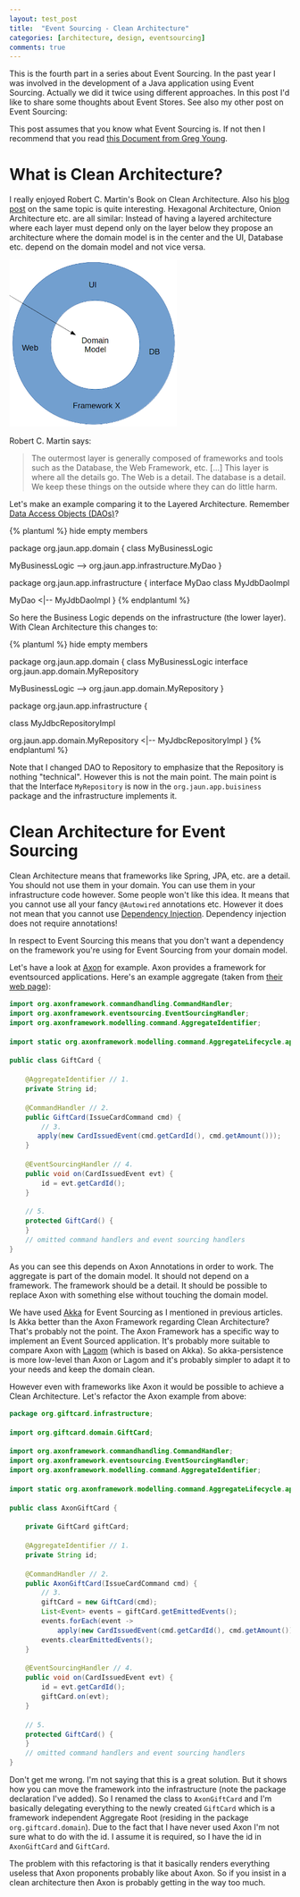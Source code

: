 ```yaml
---
layout: test_post
title:  "Event Sourcing - Clean Architecture"
categories: [architecture, design, eventsourcing]
comments: true
---
```


This is the fourth part in a series about Event Sourcing. In the past year I was involved in the development of a Java application using Event Sourcing. Actually we did it twice using different approaches. In this post I'd like to share some thoughts about Event Stores. See also my other post on Event Sourcing:

This post assumes that you know what Event Sourcing is. If not then I recommend that you read [this Document from Greg Young](https://cqrs.files.wordpress.com/2010/11/cqrs_documents.pdf).


# What is Clean Architecture?

I really enjoyed Robert C. Martin's Book on Clean Architecture. Also his [blog post](https://blog.cleancoder.com/uncle-bob/2012/08/13/the-clean-architecture.html) on the same topic is quite interesting. Hexagonal Architecture, Onion Architecture etc. are all similar: Instead of having a layered architecture where each layer must depend only on the layer below they propose an architecture where the domain model is in the center and the UI, Database etc. depend on the domain model and not vice versa.

![My helpful screenshot](/assets/clean_arch.png)

Robert C. Martin says:

> The outermost layer is generally composed of frameworks and tools such as the Database, the Web Framework, etc. [...] This layer is where all the details go. The Web is a detail. The database is a detail. We keep these things on the outside where they can do little harm.

Let's make an example comparing it to the Layered Architecture. Remember [Data Access Objects (DAOs)](https://en.wikipedia.org/wiki/Data_access_object)? 

{% plantuml %}
hide empty members

package org.jaun.app.domain {
  class MyBusinessLogic
  
  MyBusinessLogic --> org.jaun.app.infrastructure.MyDao
}

package org.jaun.app.infrastructure {
  interface MyDao
  class MyJdbDaoImpl
  
  MyDao <|-- MyJdbDaoImpl
}
{% endplantuml %}

So here the Business Logic depends on the infrastructure (the lower layer). With Clean Architecture this changes to:

{% plantuml %}
hide empty members

package org.jaun.app.domain {
  class MyBusinessLogic
  interface org.jaun.app.domain.MyRepository
  
  MyBusinessLogic --> org.jaun.app.domain.MyRepository
}

package org.jaun.app.infrastructure {
  
  class MyJdbcRepositoryImpl
  
  org.jaun.app.domain.MyRepository <|-- MyJdbcRepositoryImpl
}
{% endplantuml %}
  
Note that I changed DAO to Repository to emphasize that the Repository is nothing "technical". However this is not the main point. The main point is that the Interface `MyRepository` is now in the `org.jaun.app.buisiness` package and the infrastructure implements it.


# Clean Architecture for Event Sourcing

Clean Architecture means that frameworks like Spring, JPA, etc. are a detail. You should not use them in your domain. You can use them in your infrastructure code however. Some people won't like this idea. It means that you cannot use all your fancy `@Autowired` annotations etc. However it does not mean that you cannot use [Dependency Injection](https://en.wikipedia.org/wiki/Dependency_injection). Dependency injection does not require annotations!

In respect to Event Sourcing this means that you don't want a dependency on the framework you're using for Event Sourcing from your domain model.

Let's have a look at [Axon](https://axoniq.io/) for example. Axon provides a framework for eventsourced applications. Here's an example aggregate (taken from [their web page](https://docs.axoniq.io/reference-guide/implementing-domain-logic/command-handling/aggregate)): 


```java
import org.axonframework.commandhandling.CommandHandler;
import org.axonframework.eventsourcing.EventSourcingHandler;
import org.axonframework.modelling.command.AggregateIdentifier;

import static org.axonframework.modelling.command.AggregateLifecycle.apply;

public class GiftCard {

    @AggregateIdentifier // 1.
    private String id;

    @CommandHandler // 2.
    public GiftCard(IssueCardCommand cmd) {
        // 3.
       apply(new CardIssuedEvent(cmd.getCardId(), cmd.getAmount()));
    }

    @EventSourcingHandler // 4.
    public void on(CardIssuedEvent evt) {
        id = evt.getCardId();
    }

    // 5.
    protected GiftCard() {
    }
    // omitted command handlers and event sourcing handlers
}
```

As you can see this depends on Axon Annotations in order to work. The aggregate is part of the domain model. It should not depend on a framework. The framework should be a detail. It should be possible to replace Axon with something else without touching the domain model.

We have used [Akka](https://akka.io) for Event Sourcing as I mentioned in previous articles. Is Akka better than the Axon Framework regarding Clean Architecture? That's probably not the point. The Axon Framework has a specific way to implement an Event Sourced application. It's probably more suitable to compare Axon with [Lagom](https://www.lagomframework.com/) (which is based on Akka). So akka-persistence is more low-level than Axon or Lagom and it's probably simpler to adapt it to your needs and keep the domain clean.

However even with frameworks like Axon it would be possible to achieve a Clean Architecture. Let's refactor the Axon example from above:

```java
package org.giftcard.infrastructure;

import org.giftcard.domain.GiftCard;

import org.axonframework.commandhandling.CommandHandler;
import org.axonframework.eventsourcing.EventSourcingHandler;
import org.axonframework.modelling.command.AggregateIdentifier;

import static org.axonframework.modelling.command.AggregateLifecycle.apply;

public class AxonGiftCard {

    private GiftCard giftCard;

    @AggregateIdentifier // 1.
    private String id;

    @CommandHandler // 2.
    public AxonGiftCard(IssueCardCommand cmd) {
        // 3.
        giftCard = new GiftCard(cmd);
        List<Event> events = giftCard.getEmittedEvents();
        events.forEach(event -> 
            apply(new CardIssuedEvent(cmd.getCardId(), cmd.getAmount())));
        events.clearEmittedEvents();
    }

    @EventSourcingHandler // 4.
    public void on(CardIssuedEvent evt) {
        id = evt.getCardId();
        giftCard.on(evt);
    }

    // 5.
    protected GiftCard() {
    }
    // omitted command handlers and event sourcing handlers
}
```

Don't get me wrong. I'm not saying that this is a great solution. But it shows how you can move the framework into the infrastructure (note the package declaration I've added). So I renamed the class to `AxonGiftCard` and I'm basically delegating everything to the newly created `GiftCard` which is a framework independent Aggregate Root (residing in the package `org.giftcard.domain`). Due to the fact that I have never used Axon I'm not sure what to do with the id. I assume it is required, so I have the id in `AxonGiftCard` and `GiftCard`.

The problem with this refactoring is that it basically renders everything useless that Axon proponents probably like about Axon. So if you insist in a clean architecture then Axon is probably getting in the way too much.